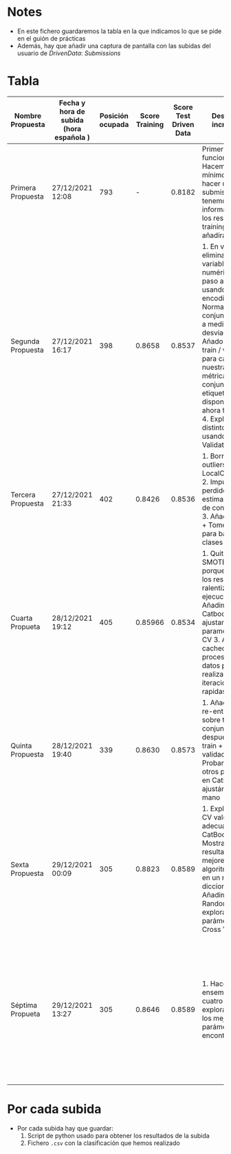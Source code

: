 # Notes

- En este fichero guardaremos la tabla en la que indicamos lo que se pide en el guión de prácticas
- Además, hay que añadir una captura de pantalla con las subidas del usuario de *DrivenData*: *Submissions*

# Tabla

| Nombre Propuesta  | Fecha y hora de subida (hora española ) | Posición ocupada | Score Training | Score Test Driven Data | Descripción incremental                                                                                                                                                                                                                                                                                                                                           | Descripción preprocesado                                                                                  | Descripción Algoritmo                                                                       | Configuración de parámetros                                                                                                                                                                                                                               |
| ---               | ---                                     | ---              | ---            | ---                    | ---                                                                                                                                                                                                                                                                                                                                                               | ---                                                                                                       | ---                                                                                         | ---                                                                                                                                                                                                                                                       |
| Primera Propuesta | 27/12/2021 12:08                        | 793              | -              | 0.8182                 | Primer modelo funcional. Hacemos lo mínimo para hacer una submission. No tenemos información sobre los resultados en training. Esto se añadirá más tarde                                                                                                                                                                                                          | Nos quedamos solo con las variables numéricas, imputamos los missing values usando la mediana             | Regresión logística, entrenando dos modelos para las dos variables objetivo                 | C = 1, regularización l2                                                                                                                                                                                                                                  |
| Segunda Propuesta | 27/12/2021 16:17                        | 398              | 0.8658         | 0.8537                 | 1. En vez de eliminar las variables no numéricas, las paso a numéricas usando one hot encoding 2. Normalizamos el conjunto de datos a media 0 y desviación 1 3. Añado separación train / validation para calcular nuestras propias métricas sobre el conjunto etiquetado disponible (que ahora funcionan) 4. Exploramos distintos modelos usando Cross Validation | Imputamos missing values con la mediana. Normalizamos a media 0 y desviación 1                            | Añadimos cross validation. Decidimos usar AdaBoost                                          | lr = 0.5, n_estimators = 200                                                                                                                                                                                                                              |
| Tercera Propuesta | 27/12/2021 21:33                        | 402              | 0.8426         | 0.8536                 | 1. Borramos outliers con LocalOutlierFactor 2. Imputo valores perdidos con un estimador en vez de con la mediana 3. Añado SMOTE + TomekLinks para balancear las clases                                                                                                                                                                                            | Imputamos missing values con un estimador en base a las otras variables. Usamos Smote+TomekLinks          | Volvemos a hacer CV y tomamos los mejores parámetros                                        | lr = 0.75 n_estimatos = 200                                                                                                                                                                                                                               |
| Cuarta Propueta   | 28/12/2021 19:12                        | 405              | 0.85966        | 0.8534                 | 1. Quitamos SMOTE+Tomek porque empeora los resultados y ralentiza mucho la ejecucucion 2. Añadimos Catboost y ajustamos parametros con CV 3. Añadimos el cacheo del pre-procesado de datos para poder realizar iteraciones mas rapidas                                                                                                                            | Borramos SMOTE + TomekLinks, cacheamos el pre-procesado de datos para poder hacer iteraciones más rápidas | Añadimos CatBoost y hacemos CV para seleccionar los mejores hiperparámetros                 | lr = 0.5, iterations = 20, depth = 4                                                                                                                                                                                                                      |
| Quinta Propuesta  | 28/12/2021 19:40                        | 339              | 0.8630         | 0.8573                 | 1. Añadimos el re-entrenado sobre todo el conjunto de datos después de hacer train + eval en validación 2. Probamos a usar otros parámetros en Catboost, ajustándolos a mano                                                                                                                                                                                      | Entrenamos sobre todo el conjunto de datos tras entrenar y evaluar en validación                          | Catboost al que hemos cambiado manualmente los parámetros                                   | lr = 0.5, iterations = 40, depth = 4                                                                                                                                                                                                                      |
| Sexta Propuesta   | 29/12/2021 00:09                        | 305              | 0.8823         | 0.8589                 | 1. Exploramos en CV valores más adecuados para CatBoost 2. Mostramos los resultados de los mejores algoritmos en CV, en un mismo diccionario 3. Añadimos Random Forest y exploramos sus parámetros con Cross Validation                                                                                                                                           | -                                                                                                         | Ajustamos CV para todos los modelos, incluido Random Forest. Sigue siendo el mejor Catboost | lr = 0.25, iterations = 80, depth = 4                                                                                                                                                                                                                     |
| Séptima Propueta  | 29/12/2021 13:27                        | 305              | 0.8646         | 0.8589                 | 1. Hacemos un ensemble con los cuatro modelos explorados, con los mejores parámetros encontrados                                                                                                                                                                                                                                                                  | -                                                                                                         | Ensemble con los cuatro algoritmos, con los mejores parámetros que hemos encontrado         | Logistic: penalty = "l2", C = 0.05 ; Adaboost: n_estimators = 200, learning_rate = 0.5 ; Catboost: iterations=80, learning_rate=0.25, depth=4 ; Random Forest:     n_estimators = 200, criterion = "entropy", min_samples_split = 4, min_samples_leaf = 3 |



# Por cada subida

- Por cada subida hay que guardar:
    1. Script de python usado para obtener los resultados de la subida
    2. Fichero `.csv` con la clasificación que hemos realizado

